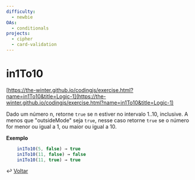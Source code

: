 ```yaml
---
difficulty:
  - newbie
OAs:
  - conditionals
projects:
  - cipher
  - card-validation
---
```


# in1To10

[https://the-winter.github.io/codingjs/exercise.html?name=in1To10&title=Logic-1](https://the-winter.github.io/codingjs/exercise.html?name=in1To10&title=Logic-1)

Dado um número n, retorne `true` se n estiver no intervalo 1..10, inclusive. A
menos que "outsideMode" seja `true`, nesse caso retorne `true` se o número for
menor ou igual a 1, ou maior ou igual a 10.

**Exemplo**

```js
    in1To10(5, false) → true
    in1To10(11, false) → false
    in1To10(11, true) → true
```

↩️ [Voltar](../../README.md)
